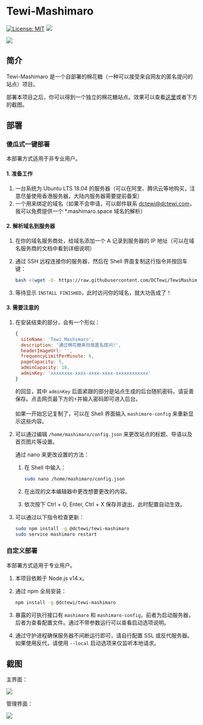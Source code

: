# Tewi-Mashimaro

[![License: MIT](https://img.shields.io/badge/License-MIT-yellow.svg)](https://opensource.org/licenses/MIT)
[![](https://img.shields.io/npm/v/@dctewi/tewi-mashimaro?label=%40dctewi%2Ftewi-mashimaro)](https://www.npmjs.com/package/@dctewi/tewi-mashimaro)

![](https://s-sh-2563-tewi-box.oss.dogecdn.com/img/github/tewi-mashimaro/icon.png)

## 简介

Tewi-Mashimaro 是一个自部署的棉花糖（一种可以接受来自网友的匿名提问的站点）项目。

部署本项目之后，你可以得到一个独立的棉花糖站点。效果可以查看[这里](https://tewi.mashimaro.space)或者下方的截图。


## 部署

### 傻瓜式一键部署

本部署方式适用于非专业用户。

#### 1. 准备工作

1. 一台系统为 Ubuntu LTS 18.04 的服务器（可以在阿里、腾讯云等地购买，注意尽量使用香港服务器，大陆内服务器需要提前备案）
2. 一个用来绑定的域名（如果不会申请，可以邮件联系 dctewi@dctewi.com，我可以免费提供一个 *.mashimaro.space 域名的解析）

#### 2. 解析域名到服务器

1. 在你的域名服务商处，给域名添加一个 A 记录到服务器的 IP 地址（可以在域名服务商的文档中看到详细说明）

2. 通过 SSH 远程连接你的服务器，然后在 Shell 界面复制这行指令并按回车键：

   ```bash
   bash <(wget -O- https://raw.githubusercontent.com/DCTewi/TewiMashimaro/main/tools/ubuntu-install.sh)
   ```

3. 等待显示  `INSTALL FINISHED`，此时访问你的域名，就大功告成了！

#### 3. 需要注意的

1. 在安装结束的部分，会有一个形似：

   ```javascript
   {
     siteName: 'Tewi Mashimaro',
     description: '通过棉花糖来向我匿名提问!',
     headerImageUrl: '',
     frequencyLimitPerMinute: 6,
     pageCapacity: 5,
     adminCapacity: 10,
     adminKey: 'xxxxxxxx-xxxx-xxxx-xxxx-xxxxxxxxxxxx'
   }
   ```

   的回显，其中 `adminKey` 后面紧跟的部分是站点生成的后台随机密码，请妥善保存。点击网页最下方的⚡并输入密码即可进入后台。

   如果一开始忘记复制了，可以在 Shell 界面输入 `mashimaro-config` 来重新显示这些内容。

2. 可以通过编辑  `/home/mashimaro/config.json` 来更改站点的标题、导语以及首页图片等设置。

   通过 nano 来更改设置的方法：

   1. 在 Shell 中输入：

      ```bash
      sudo nano /home/mashimaro/config.json
      ```

   2. 在出现的文本编辑器中更改想要更改的内容。

   3. 依次按下 Ctrl + O, Enter, Ctrl + X 保存并退出，此时配置自动生效。

3. 可以通过以下指令检查更新：

   ```bash
   sudo npm install -g @dctewi/tewi-mashimaro
   sudo service mashimaro restart
   ```

### 自定义部署

本部署方式适用于专业用户。

1. 本项目依赖于 Node.js v14.x。

2. 通过 npm 全局安装：

   ```bash
   npm install -g @dctewi/tewi-mashimaro
   ```

3. 暴露的可执行接口有  `mashimaro` 和 `mashimaro-config`，前者为启动服务器，后者为查看配置文件。通过不带参数运行可以查看启动选项说明。

4. 通过守护进程确保服务器不间断运行即可，请自行配置 SSL 或反代服务器。如果使用反代，请使用 `--local` 启动选项来仅监听本地请求。

## 截图

主界面：

![](https://s-sh-2563-tewi-box.oss.dogecdn.com/img/github/tewi-mashimaro/screenshot-1.jpeg)

管理界面：

![](https://s-sh-2563-tewi-box.oss.dogecdn.com/img/github/tewi-mashimaro/screenshot-admin.jpeg)

